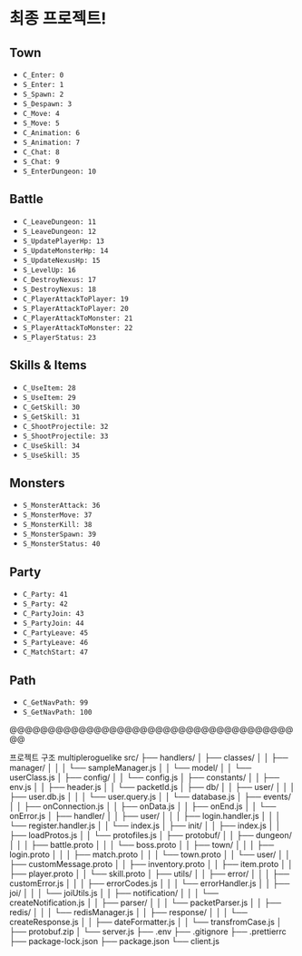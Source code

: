 # 최종 프로젝트!
## Town

- `C_Enter: 0`
- `S_Enter: 1`
- `S_Spawn: 2` <!-- C 없음 -->
- `S_Despawn: 3` <!-- C 없음 -->
- `C_Move: 4`
- `S_Move: 5`
- `C_Animation: 6`
- `S_Animation: 7`
- `C_Chat: 8`
- `S_Chat: 9`
- `S_EnterDungeon: 10` <!-- C 없음 -->

## Battle

- `C_LeaveDungeon: 11`
- `S_LeaveDungeon: 12`
- `S_UpdatePlayerHp: 13`
- `S_UpdateMonsterHp: 14`
- `S_UpdateNexusHp: 15`
- `S_LevelUp: 16`
- `C_DestroyNexus: 17`
- `S_DestroyNexus: 18`
- `C_PlayerAttackToPlayer: 19`
- `S_PlayerAttackToPlayer: 20`
- `C_PlayerAttackToMonster: 21`
- `S_PlayerAttackToMonster: 22`
- `S_PlayerStatus: 23`

## Skills & Items

- `C_UseItem: 28`
- `S_UseItem: 29`
- `C_GetSkill: 30`
- `S_GetSkill: 31`
- `C_ShootProjectile: 32`
- `S_ShootProjectile: 33`
- `C_UseSkill: 34`
- `S_UseSkill: 35`

## Monsters

- `S_MonsterAttack: 36`
- `S_MonsterMove: 37`
- `S_MonsterKill: 38`
- `S_MonsterSpawn: 39`
- `S_MonsterStatus: 40`

## Party

- `C_Party: 41`
- `S_Party: 42`
- `C_PartyJoin: 43`
- `S_PartyJoin: 44`
- `C_PartyLeave: 45`
- `S_PartyLeave: 46`
- `C_MatchStart: 47`

## Path

- `C_GetNavPath: 99`
- `S_GetNavPath: 100`


@@@@@@@@@@@@@@@@@@@@@@@@@@@@@@@@@@@@@@@

프로젝트 구조
multipleroguelike
src/
├── handlers/
│ ├── classes/
│ │ ├── manager/
│ │ │ └── sampleManager.js
│ │ └── model/
│ │ └── userClass.js
│ ├── config/
│ │ └── config.js
│ ├── constants/
│ │ ├── env.js
│ │ ├── header.js
│ │ └── packetId.js
│ ├── db/
│ │ ├── user/
│ │ │ ├── user.db.js
│ │ │ └── user.query.js
│ │ └── database.js
│ ├── events/
│ │ ├── onConnection.js
│ │ ├── onData.js
│ │ ├── onEnd.js
│ │ └── onError.js
│ ├── handler/
│ │ ├── user/
│ │ │ ├── login.handler.js
│ │ │ └── register.handler.js
│ │ └── index.js
│ ├── init/
│ │ ├── index.js
│ │ ├── loadProtos.js
│ │ └── protofiles.js
│ ├── protobuf/
│ │ ├── dungeon/
│ │ │ ├── battle.proto
│ │ │ └── boss.proto
│ │ ├── town/
│ │ │ ├── login.proto
│ │ │ ├── match.proto
│ │ │ └── town.proto
│ │ └── user/
│ │ ├── customMessage.proto
│ │ ├── inventory.proto
│ │ ├── item.proto
│ │ ├── player.proto
│ │ └── skill.proto
│ ├── utils/
│ │ ├── error/
│ │ │ ├── customError.js
│ │ │ ├── errorCodes.js
│ │ │ └── errorHandler.js
│ │ ├── joi/
│ │ │ └── joiUtils.js
│ │ ├── notification/
│ │ │ └── createNotification.js
│ │ ├── parser/
│ │ │ └── packetParser.js
│ │ ├── redis/
│ │ │ └── redisManager.js
│ │ ├── response/
│ │ │ └── createResponse.js
│ │ ├── dateFormatter.js
│ │ └── transfromCase.js
│ ├── protobuf.zip
│ └── server.js
├── .env
├── .gitignore
├── .prettierrc
├── package-lock.json
├── package.json
└── client.js
